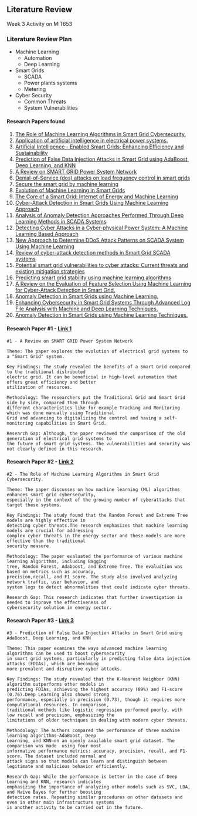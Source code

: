 ## Literature Review

  Week 3 Activity on MIT653

### Literature Review Plan
  - Machine Learning
      - Automation
      - Deep Learning
  - Smart Grids
      - SCADA
      - Power plants systems
      - Metering
  - Cyber Security
      - Common Threats
      - System Vulnerabilities

  #### Research Papers found
  1. [The Role of Machine Learning Algorithms in Smart Grid Cybersecurity.](https://ieeexplore.ieee.org/document/10561386)
  2. [Application of artificial intelligence in electrical power systems.](https://ieeexplore.ieee.org/document/9089447)
  3. [Artificial Intelligence - Enabled Smart Grids: Enhancing Efficiency and Sustainability](https://ieeexplore.ieee.org/document/10395590)
  4. [Prediction of False Data Injection Attacks in Smart Grid using AdaBoost, Deep Learning, and KNN](https://ieeexplore.ieee.org/document/10849233)
  5. [A Review on SMART GRID Power System Network](https://ieeexplore.ieee.org/document/9337067)
  6. [Denial-of-Service (dos) attacks on load frequency control in smart grids](https://ieeexplore.ieee.org/document/6497846)
  7. [Secure the smart grid by machine learning](https://ieeexplore.ieee.org/document/10128269)
  8. [Evolution of Machine Learning in Smart Grids](https://ieeexplore.ieee.org/document/9182023)
  9. [The Core of a Smart Grid: Internet of Energy and Machine Learning](https://ieeexplore.ieee.org/document/9987139)
  10. [Cyber-Attack Detection in Smart Grids Using Machine Learning Approach](https://ieeexplore.ieee.org/document/10455586)
  11. [Analysis of Anomaly Detection Approaches Performed Through Deep Learning Methods in SCADA Systems](https://ieeexplore.ieee.org/document/9461273)
  12. [Detecting Cyber Attacks in a Cyber-physical Power System: A Machine Learning Based Approach](https://ieeexplore.ieee.org/document/9986990)
  13. [New Approach to Determine DDoS Attack Patterns on SCADA System Using Machine Learning](https://ieeexplore.ieee.org/document/8716432)
  14. [Review of cyber-attack detection methods in Smart Grid SCADA systems](https://www.cerme-togo.org/public/images/publication/CERME-05082024060606-Review_of_cyber_attack_detection_methods_in_Smart_Grid_SCADA_systems_Abasse_KPEGOUNI_HITECH_Conf_2023.pdf)
  15. [Potential smart grid vulnerabilities to cyber attacks: Current threats and existing mitigation strategies](https://www.sciencedirect.com/science/article/pii/S240584402414011X)
16. [Predicting smart grid stability using machine learning algorithms](https://ieeexplore.ieee.org/document/9800733)
17. [A Review on the Evaluation of Feature Selection Using Machine Learning for Cyber-Attack Detection in Smart Grid.](https://ieeexplore.ieee.org/document/10452322)
18. [Anomaly Detection in Smart Grids using Machine Learning.](https://ieeexplore.ieee.org/document/9589851)
19. [Enhancing Cybersecurity in Smart Grid Systems Through Advanced Log File Analysis with Machine and Deep Learning Techniques.](https://ieeexplore.ieee.org/document/10815479)
20. [Anomaly Detection in Smart Grids using Machine Learning Techniques.](https://ieeexplore.ieee.org/document/9071434)
#### Research Paper #1 - [Link 1](https://ieeexplore.ieee.org/document/9337067)
    #1 - A Review on SMART GRID Power System Network
    
    Theme: The paper explores the evolution of electrical grid systems to a "Smart Grid" system.

    Key Findings: The study revealed the benefits of a Smart Grid compared to the traditional distributed 
    electric grid. It can be beneficial in high-level automation that offers great efficiency and better 
    utilization of resources.

    Methodology: The researchers put the Traditional Grid and Smart Grid side by side, compared them through 
    different characteristics like for example Tracking and Monitoring which was done manually using Traditional 
    Grid and advancing to digitalizing the control and having a self-monitoring capabilities in Smart Grid. 

    Research Gap: Although, the paper reviewed the comparison of the old generation of electrical grid systems to 
    the future of smart grid systems. The vulnerabilities and security was not clearly defined in this research.

#### Research Paper #2 - [Link 2](https://ieeexplore.ieee.org/document/10561386)
    #2 - The Role of Machine Learning Algorithms in Smart Grid Cybersecurity.
    
    Theme: The paper discusses on how machine learning (ML) algorithms enhances smart grid cybersecurity, 
    especially in the context of the growing number of cyberattacks that target these systems.
    
    Key Findings: The study found that the Random Forest and Extreme Tree models are highly effective in 
    detecting cyber threats.The research emphasizes that machine learning models are crucial for addressing
    complex cyber threats in the energy sector and these models are more effective than the traditional 
    security measure.
    
    Methodology: The paper evaluated the performance of various machine learning algorithms, including Bagging 
    tree, Random Forest, Adaboost, and Extreme Tree. The evaluation was based on metrics such as accuracy, 
    precision,recall, and F1 score. The study also involved analyzing network traffic, user behavior, and 
    system logs to detect abnormalities that could indicate cyber threats.
    
    Research Gap: This research indicates that further investigation is needed to inprove the effectiveness of 
    cybersecurity solution in energy sector.

    
#### Research Paper #3 - [Link 3](https://ieeexplore.ieee.org/document/10849233)
    #3 - Prediction of False Data Injection Attacks in Smart Grid using AdaBoost, Deep Learning, and KNN
    
    Theme: This paper examines the ways advanced machine learning algorithms can be used to boost cybersecurity
    in smart grid systems, particularly in predicting false data injection attacks (FDIAs), which are becoming
    more prevalent and disruptive cyber attacks.
    
    Key Findings: The study revealed that the K-Nearest Neighbor (KNN) algorithm outperforms other models in 
    predicting FDIAs, achieving the highest accuracy (89%) and F1-score (0.76).Deep Learning also showed strong 
    performance, especially in precision (0.73), though it requires more computational resources. In comparison,
    traditional methods like logistic regression performed poorly, with low recall and precision, emphasizing the
    limitations of older techniques in dealing with modern cyber threats.
    
    Methodology: The authors compared the performance of three machine learning algorithms—AdaBoost, Deep 
    Learning, and KNN—on an openly available smart grid dataset. The comparison was made  using four most 
    informative performance metrics: accuracy, precision, recall, and F1-score. The dataset included normal and 
    attack signs so that models can learn and distinguish between legitimate and malicious behavior efficiently.
    
    Research Gap: While the performance is better in the case of Deep Learning and KNN, research indicates
    emphasizing the importance of analyzing other models such as SVC, LDA, and Naïve Bayes for further boosting 
    detection rates. Repeating similar procedures on other datasets and even in other main infrastructure systems
    is another activity to be carried out in the future.
    
    
  


